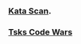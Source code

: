 ### [Kata Scan](https://github.com/auseika/kata-scan). 
### [Tsks Code Wars](https://github.com/rolling-scopes-school/tasks/blob/2018-Q3/tasks/codewars.md)
